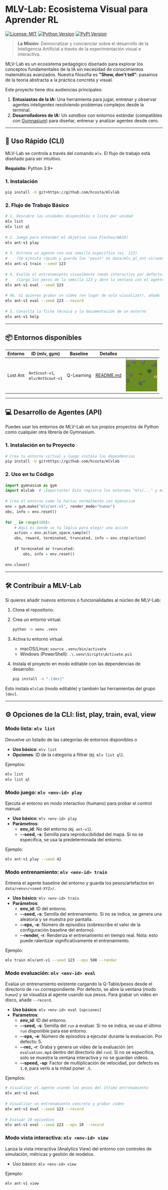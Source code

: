# MLV-Lab: Ecosistema Visual para Aprender RL

[![License: MIT](https://img.shields.io/badge/License-MIT-blue.svg)](https://opensource.org/licenses/MIT)
[![Python Version](https://img.shields.io/badge/python-3.10%2B-brightgreen)](https://www.python.org/)
[![PyPI Version](https://img.shields.io/badge/pypi-v0.1.47-darkred)](https://pypi.org/project/mlvlab/)

> **La Misión:** Democratizar y concienciar sobre el desarrollo de la Inteligencia Artificial a través de la experimentación visual e interactiva.

MLV-Lab es un ecosistema pedagógico diseñado para explorar los conceptos fundamentales de la IA sin necesidad de conocimientos matemáticas avanzados. Nuestra filosofía es **"Show, don't tell"**: pasamos de la teoría abstracta a la práctica concreta y visual.

Este proyecto tiene dos audiencias principales:
1.  **Entusiastas de la IA:** Una herramienta para jugar, entrenar y observar agentes inteligentes resolviendo problemas complejos desde la terminal.
2.  **Desarrolladores de IA:** Un *sandbox* con entornos estándar (compatibles con [Gymnasium](https://gymnasium.farama.org/)) para diseñar, entrenar y analizar agentes desde cero.

---

## 🚀 Uso Rápido (CLI)

MLV-Lab se controla a través del comando `mlv`. El flujo de trabajo está diseñado para ser intuitivo.

**Requisito:** Python 3.9+

### 1. Instalación
```bash
pip install -U git+https://github.com/hcosta/mlvlab
```

### 2. Flujo de Trabajo Básico

```bash
# 1. Descubre las unidades disponibles o lista por unidad
mlv list
mlv list ql

# 2. Juega para entender el objetivo (usa Flechas/WASD)
mlv ant-v1 play

# 3. Entrena un agente con una semilla específica (ej. 123)
#    (Se ejecuta rápido y guarda los "pesos" en data/mlv_ql_ant-v1/seed-123/)
mlv ant-v1 train --seed 123

# 4. Evalúa el entrenamiento visualmente (modo interactivo por defecto)
#    (Carga los pesos de la semilla 123 y abre la ventana con el agente usando esos pesos)
mlv ant-v1 eval --seed 123

# 4b. Si quieres grabar un vídeo (en lugar de solo visualizar), añade --record
mlv ant-v1 eval --seed 123 --record

# 5. Consulta la ficha técnica y la documentación de un entorno
mlv ant-v1 help
```
---

## 📦 Entornos disponibles

| Entorno    | ID (mlv, gym)                | Baseline    | Detalles |  |
|-----------|-----------------------------|------------|----------------|--------------|
| Lost Ant  | `AntScout-v1`,<br>`mlv/AntScout-v1` | Q-Learning | [README.md](./mlvlab/envs/ant_scout_v1/README.md) | <a href="./mlvlab/envs/ant_scout_v1/README.md"><img src="./docs/ant_scout_v1/mode_play.jpg" alt="modo play" width="100px"></a> |



---

## 💻 Desarrollo de Agentes (API)

Puedes usar los entornos de MLV-Lab en tus propios proyectos de Python como cualquier otra librería de Gymnasium.

### 1. Instalación en tu Proyecto

```bash
# Crea tu entorno virtual y luego instala las dependencias
pip install -U git+https://github.com/hcosta/mlvlab
```

### 2. Uso en tu Código

```python
import gymnasium as gym
import mlvlab  # ¡Importante! Esto registra los entornos "mlv/..." y mantiene compatibilidad con los antiguos

# Crea el entorno como lo harías normalmente con Gymnasium
env = gym.make("mlv/ant-v1", render_mode="human")
obs, info = env.reset()

for _ in range(100):
    # Aquí es donde va tu lógica para elegir una acción
    action = env.action_space.sample() 
    obs, reward, terminated, truncated, info = env.step(action)
    
    if terminated or truncated:
        obs, info = env.reset()

env.close()
```
<!--
---

## 🏛️ Extender MLV-Lab (Plugins)

Para usuarios avanzados, MLV-Lab puede ser extendido con nuevos comandos a través de un sistema de plugins. Esto te permite integrar tus propias herramientas (ej. una vista personalizada) directamente en la CLI `mlv`.

### Ejemplo: Crear un comando `mlv view`

1.  **Crea tu herramienta** con Typer.
2.  **Declara un "entry point"** en el `pyproject.toml` de tu herramienta para que MLV-Lab lo descubra:

```toml
# pyproject.toml de tu plugin
[project.entry-points."mlvlab.plugins"]
view = "mi_visualizador.cli:app"
```

3.  **Instala tu herramienta** (`pip install -e .`).

Ahora, tu nuevo comando estará disponible:
`mlv view mi-comando --argumentos`
-->
---

## 🛠️ Contribuir a MLV-Lab

Si quieres añadir nuevos entornos o funcionalidades al núcleo de MLV-Lab:

1.  Clona el repositorio.
2.  Crea un entorno virtual.
   
    ```bash
    python -m venv .venv
    ``` 

3.  Activa tu entorno virtual.

    * macOS/Linux: `source .venv/bin/activate`
    * Windows (PowerShell): `.\.venv\Scripts\Activate.ps1`

4.  Instala el proyecto en modo editable con las dependencias de desarrollo:

    ```bash
    pip install -e ".[dev]"
    ```

Esto instala `mlvlab` (modo editable) y también las herramientas del grupo `[dev]`.

---

## ⚙️ Opciones de la CLI: list, play, train, eval, view

### Modo lista: `mlv list`

Devuelve un listado de las categorías de entornos disponibles o

- **Uso básico**: `mlv list`
- **Opciones**: ID de la categoría a filtrar (ej. `mlv list ql`).

Ejemplos:

```bash
mlv list
mlv list ql
```

### Modo juego: `mlv <env-id> play`

Ejecuta el entorno en modo interactivo (humano) para probar el control manual.

- **Uso básico**: `mlv <env-id> play`
- **Parámetros**:
  - **env_id**: No del entorno (ej. `ant-v1`).
  - **--seed, -s**: Semilla para reproducibilidad del mapa. Si no se especifica, se usa la predeterminada del entorno.

Ejemplo:

```bash
mlv ant-v1 play --seed 42
```

### Modo entrenamiento: `mlv <env-id> train`

Entrena el agente baseline del entorno y guarda los pesos/artefactos en `data/<env>/<seed-XYZ>/`.

- **Uso básico**: `mlv <env-id> train`
- **Parámetros**:
  - **env_id**: ID del entorno.
  - **--seed, -s**: Semilla del entrenamiento. Si no se indica, se genera una aleatoria y se muestra por pantalla.
  - **--eps, -e**: Número de episodios (sobrescribe el valor de la configuración baseline del entorno).
  - **--render, -r**: Renderiza el entrenamiento en tiempo real. Nota: esto puede ralentizar significativamente el entrenamiento.

Ejemplo:

```bash
mlv train mlv/ant-v1 --seed 123 --eps 500 --render
```

### Modo evaluación: `mlv <env-id> eval`

Evalúa un entrenamiento existente cargando la Q-Table/pesos desde el directorio de `run` correspondiente. Por defecto, se abre la ventana (modo `human`) y se visualiza al agente usando sus pesos. Para grabar un vídeo en disco, añade `--record`.

- **Uso básico**: `mlv <env-id> eval [opciones]`
- **Parámetros**:
  - **env_id**: ID del entorno.
  - **--seed, -s**: Semilla del `run` a evaluar. Si no se indica, se usa el último `run` disponible para ese entorno.
  - **--eps, -e**: Número de episodios a ejecutar durante la evaluación. Por defecto: 5.
  - **--rec, -r**: Graba y genera un vídeo de la evaluación (en `evaluation.mp4` dentro del directorio del `run`). Si no se especifica, solo se muestra la ventana interactiva y no se guardan vídeos.
  - **--speed, -sp**: Factor de multiplicación de velocidad, por defecto es `1.0`, para verlo a la mitad poner `.5`.

Ejemplos:

```bash
# Visualizar el agente usando los pesos del último entrenamiento
mlv ant-v1 eval

# Visualizar un entrenamiento concreto y grabar vídeo
mlv ant-v1 eval --seed 123 --record

# Evaluar 10 episodios
mlv ant-v1 eval --seed 123 --eps 10 --record
```

### Modo vista interactiva: `mlv <env-id> view`

Lanza la vista interactiva (Analytics View) del entorno con controles de simulación, métricas y gestión de modelos.

- Uso básico: `mlv <env-id> view`

Ejemplo:

```bash
mlv ant-v1 view
```